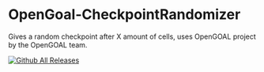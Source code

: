 # OpenGoal-CheckpointRandomizer
Gives a random checkpoint after X amount of cells, uses OpenGOAL project by the OpenGOAL team.

[![Github All Releases](https://img.shields.io/github/downloads/zedb0t/OpenGoal-CheckpointRandomizer/total.svg)]()
